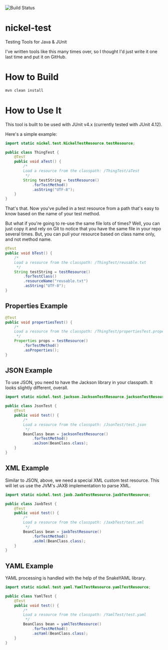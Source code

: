 ![Build Status](https://travis-ci.org/bredmold/nickel-test.svg?branch=master)

# nickel-test
Testing Tools for Java &amp; JUnit

I've written tools like this many times over, so I thought I'd just write it one last time and put it on GitHub.

# How to Build
```bash
mvn clean install
```

# How to Use It

This tool is built to be used with JUnit v4.x (currently tested with JUnit 4.12).

Here's a simple example:

```java
import static nickel.test.NickelTestResource.testResource;

public class ThingTest {
    @Test
    public void aTest() {
        /*
        Load a resource from the classpath: /ThingTest/aTest
         */
        String testString = testResource()
            .forTestMethod()
            .asString("UTF-8");
    }
}
```

That's that. Now you've pulled in a test resource from a path that's easy to know based on the name of your test
method.

But what if you're going to re-use the same file lots of times? Well, you can just copy it and rely on Git to notice
that you have the same file in your repo several times. But, you can pull your resource based on class name only,
and not method name.

```java
@Test
public void bTest() {
    /*
    Load a resource from the classpath: /ThingTest/reusable.txt
     */
    String testString = testResource()
        .forTestClass()
        .resourceName("reusable.txt")
        .asString("UTF-8");
}
```

## Properties Example

```java
@Test
public void propertiesTest() {
    /*
    Load a resource from the classpath: /ThingTest/propertiesTest.properties
     */
    Properties props = testResource()
        .forTestMethod()
        .asProperties();
}
```

## JSON Example
To use JSON, you need to have the Jackson library in your classpath. It looks slightly different, overall.

```java
import static nickel.test.jackson.JacksonTestResource.jacksonTestResource;

public class JsonTest {
    @Test
    public void test() {
        /*
        Load a resource from the classpath: /JsonTest/test.json
         */
        BeanClass bean = jacksonTestResource()
            .forTestMethod()
            .asJson(BeanClass.class);
    }
}
```

## XML Example
Similar to JSON, above, we need a special XML custom test resource. This will let us use the JVM's JAXB implementation
to parse XML.

```java
import static nickel.test.jaxb.JaxbTestResource.jaxbTestResource;

public class JaxbTest {
    @Test
    public void test() {
        /*
        Load a resource from the classpath: /JaxbTest/test.xml
         */
        BeanClass bean = jaxbTestResource()
            .forTestMethod()
            .asXml(BeanClass.class);
    }
}
```

## YAML Example
YAML processing is handled with the help of the SnakeYAML library.

```java
import static nickel.test.yaml.YamlTestResource.yamlTestResource;

public class YamlTest {
    @Test
    public void test() {
        /*
        Load a resource from the classpath: /YamlTest/test.yaml
         */
        BeanClass bean = yamlTestResource()
            .forTestMethod()
            .asYaml(BeanClass.class);
    }
}
```
